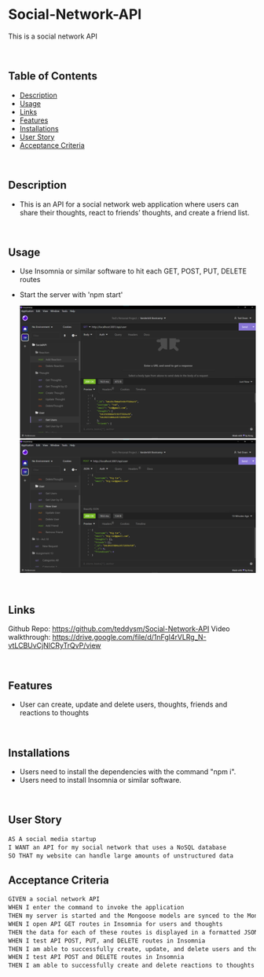 # Social-Network-API

This is a social network API

<br>

## Table of Contents

- [Description](#description)
- [Usage](#usage)
- [Links](#links)
- [Features](#features)
- [Installations](#installations)
- [User Story](#user-story)
- [Acceptance Criteria](#acceptance-criteria)

<br>

## Description

- This is an API for a social network web application where users can share their thoughts, react to friends’ thoughts, and create a friend list.

<br>

## Usage

- Use Insomnia or similar software to hit each GET, POST, PUT, DELETE routes
- Start the server with 'npm start'

  ![Screenshot](./Assets/Screenshot1.png)
  ![Screenshot](./Assets/Screenshot2.png)

<br>

## Links

Github Repo: https://github.com/teddysm/Social-Network-API
Video walkthrough: https://drive.google.com/file/d/1nFgl4rVLRg_N-vtLCBUvCjNlCRyTrQvP/view

<br>

## Features

- User can create, update and delete users, thoughts, friends and reactions to thoughts

<br>

## Installations

- Users need to install the dependencies with the command "npm i".
- Users need to install Insomnia or similar software.

<br>

## User Story

```md
AS A social media startup
I WANT an API for my social network that uses a NoSQL database
SO THAT my website can handle large amounts of unstructured data
```

## Acceptance Criteria

```md
GIVEN a social network API
WHEN I enter the command to invoke the application
THEN my server is started and the Mongoose models are synced to the MongoDB database
WHEN I open API GET routes in Insomnia for users and thoughts
THEN the data for each of these routes is displayed in a formatted JSON
WHEN I test API POST, PUT, and DELETE routes in Insomnia
THEN I am able to successfully create, update, and delete users and thoughts in my database
WHEN I test API POST and DELETE routes in Insomnia
THEN I am able to successfully create and delete reactions to thoughts and add and remove friends to a user’s friend list
```

